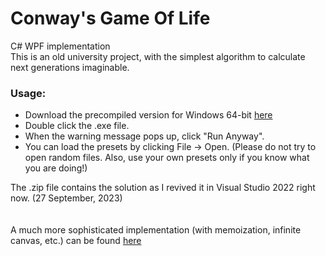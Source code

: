 # Conway's Game Of Life
C# WPF implementation
\
This is an old university project, with the simplest algorithm to calculate next generations imaginable.

### Usage:

- Download the precompiled version for Windows 64-bit [here](https://drive.google.com/file/d/10ajqbP6kPEjyj6d2h8xzJoHAyHj5BhVw/view?usp=sharing)
- Double click the .exe file.
- When the warning message pops up, click "Run Anyway".
- You can load the presets by clicking File -> Open. (Please do not try to open random files. Also, use your own presets only if you know what you are doing!)

The .zip file contains the solution as I revived it in Visual Studio 2022 right now. (27 September, 2023)  
\
\
A much more sophisticated implementation (with memoization, infinite canvas, etc.) can be found [here](https://golly.sourceforge.io/)
